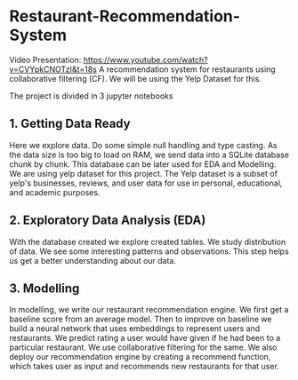 # Restaurant-Recommendation-System
Video Presentation: https://www.youtube.com/watch?v=CVYpkCNOTzI&t=18s
A recommendation system for restaurants using collaborative filtering (CF). We will be using the Yelp Dataset for this. 

The project is divided in 3 jupyter notebooks

## 1. Getting Data Ready
Here we explore data. Do some simple null handling and type casting. As the data size is too big to load on RAM, we send data into a SQLite database chunk by chunk. This database can be later used for EDA and Modelling. We are using yelp dataset for this project. The Yelp dataset is a subset of yelp's businesses, reviews, and user data for use in personal, educational, and academic purposes.

## 2. Exploratory Data Analysis (EDA)
With the database created we explore created tables. We study distribution of data. We see some interesting patterns and observations. This step helps us get a better understanding about our data. 

## 3. Modelling
In modelling, we write our restaurant recommendation engine. We first get a baseline score from an average model. Then to improve on baseline we build a neural network that uses embeddings to represent users and restaurants. We predict rating a user would have given if he had been to a particular restaurant. We use collaborative filtering for the same. We also deploy our recommendation engine by creating a recommend function, which takes user as input and recommends new restaurants for that user. 
